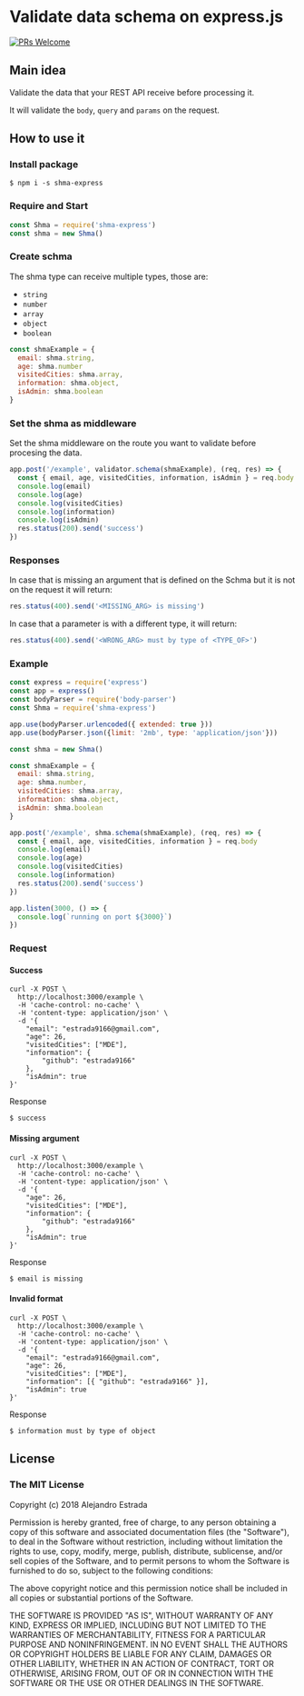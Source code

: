 # Validate data schema on express.js

 
[![PRs Welcome](https://img.shields.io/badge/PRs-welcome-brightgreen.svg?style=flat-square)](http://makeapullrequest.com)

## Main idea
Validate the data that your REST API receive before processing it.

It will validate the `body`, `query` and `params` on the request.

## How to use it
### Install package
```
$ npm i -s shma-express
```
### Require and Start
```js
const Shma = require('shma-express')
const shma = new Shma()
```
### Create schma
The shma type can receive multiple types, those are:
+ `string`
+ `number`
+ `array`
+ `object`
+ `boolean`

```js
const shmaExample = {
  email: shma.string,
  age: shma.number
  visitedCities: shma.array,
  information: shma.object,
  isAdmin: shma.boolean
}
```
### Set the shma as middleware
Set the shma middleware on the route you want to validate before procesing the data.
```js
app.post('/example', validator.schema(shmaExample), (req, res) => {
  const { email, age, visitedCities, information, isAdmin } = req.body
  console.log(email)
  console.log(age)
  console.log(visitedCities)
  console.log(information)
  console.log(isAdmin)
  res.status(200).send('success')
})
```
### Responses
In case that is missing an argument that is defined on the Schma but it is not on the request
it will return:
```js
res.status(400).send('<MISSING_ARG> is missing')
```
In case that a parameter is with a different type, it will return:
```js
res.status(400).send('<WRONG_ARG> must by type of <TYPE_OF>')
```
### Example

```js
const express = require('express')
const app = express()
const bodyParser = require('body-parser')
const Shma = require('shma-express')

app.use(bodyParser.urlencoded({ extended: true }))
app.use(bodyParser.json({limit: '2mb', type: 'application/json'}))

const shma = new Shma()

const shmaExample = {
  email: shma.string,
  age: shma.number,
  visitedCities: shma.array,
  information: shma.object,
  isAdmin: shma.boolean
}

app.post('/example', shma.schema(shmaExample), (req, res) => {
  const { email, age, visitedCities, information } = req.body
  console.log(email)
  console.log(age)
  console.log(visitedCities)
  console.log(information)
  res.status(200).send('success')
})

app.listen(3000, () => {
  console.log(`running on port ${3000}`)
})
```
### Request
#### Success
```curl
curl -X POST \
  http://localhost:3000/example \
  -H 'cache-control: no-cache' \
  -H 'content-type: application/json' \
  -d '{
	"email": "estrada9166@gmail.com",
	"age": 26,
	"visitedCities": ["MDE"],
	"information": {
		"github": "estrada9166"
	},
	"isAdmin": true
}'
```
Response
```
$ success
```
#### Missing argument
```curl
curl -X POST \
  http://localhost:3000/example \
  -H 'cache-control: no-cache' \
  -H 'content-type: application/json' \
  -d '{
	"age": 26,
	"visitedCities": ["MDE"],
	"information": {
		"github": "estrada9166"
	},
	"isAdmin": true
}'
```
Response
```
$ email is missing
```
#### Invalid format
```curl
curl -X POST \
  http://localhost:3000/example \
  -H 'cache-control: no-cache' \
  -H 'content-type: application/json' \
  -d '{
	"email": "estrada9166@gmail.com",
	"age": 26,
	"visitedCities": ["MDE"],
	"information": [{ "github": "estrada9166" }],
	"isAdmin": true
}'
```
Response
```
$ information must by type of object
```

## License
### The MIT License

Copyright (c) 2018 Alejandro Estrada

Permission is hereby granted, free of charge, to any person obtaining a copy
of this software and associated documentation files (the "Software"), to deal
in the Software without restriction, including without limitation the rights
to use, copy, modify, merge, publish, distribute, sublicense, and/or sell
copies of the Software, and to permit persons to whom the Software is
furnished to do so, subject to the following conditions:

The above copyright notice and this permission notice shall be included in
all copies or substantial portions of the Software.

THE SOFTWARE IS PROVIDED "AS IS", WITHOUT WARRANTY OF ANY KIND, EXPRESS OR
IMPLIED, INCLUDING BUT NOT LIMITED TO THE WARRANTIES OF MERCHANTABILITY,
FITNESS FOR A PARTICULAR PURPOSE AND NONINFRINGEMENT. IN NO EVENT SHALL THE
AUTHORS OR COPYRIGHT HOLDERS BE LIABLE FOR ANY CLAIM, DAMAGES OR OTHER
LIABILITY, WHETHER IN AN ACTION OF CONTRACT, TORT OR OTHERWISE, ARISING FROM,
OUT OF OR IN CONNECTION WITH THE SOFTWARE OR THE USE OR OTHER DEALINGS IN
THE SOFTWARE.